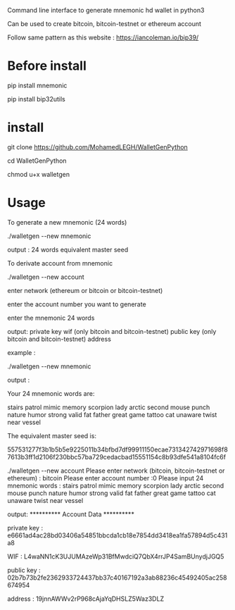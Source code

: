 Command line interface to generate mnemonic hd wallet in python3

Can be used to create bitcoin, bitcoin-testnet or ethereum account

Follow same pattern as this website : https://iancoleman.io/bip39/

# Before install
pip install mnemonic 

pip install bip32utils

# install

git clone https://github.com/MohamedLEGH/WalletGenPython

cd WalletGenPython

chmod u+x walletgen

# Usage

To generate a new mnemonic (24 words)

./walletgen --new mnemonic 

output : 
  24 words
  equivalent master seed 

To derivate account from mnemonic

./walletgen --new account

enter network (ethereum or bitcoin or bitcoin-testnet)

enter the account number you want to generate

enter the mnemonic 24 words

output:
  private key
  wif (only bitcoin and bitcoin-testnet)
  public key (only bitcoin and bitcoin-testnet)
  address
  
  
example :

./walletgen --new mnemonic 

output :

Your 24 mnemonic words are: 

stairs patrol mimic memory scorpion lady arctic second mouse punch nature humor strong valid fat father great game tattoo cat unaware twist near vessel

The equivalent master seed is: 

557531277f3b1b5b5e9225011b34bfbd7df99911150ecae731342742971698f87613b3ff1d2106f230bbc57ba729cedacbad15551154c8b93dfe541a8104fc6f


./walletgen --new account
Please enter network (bitcoin, bitcoin-testnet or ethereum) : bitcoin
Please enter account number :0
Please input 24 mnemonic words :
stairs patrol mimic memory scorpion lady arctic second mouse punch nature humor strong valid fat father great game tattoo cat unaware twist near vessel

output:
 ********** Account Data ********** 

private key : e6661ad4ac28bd03406a54851bbcda1cb18e7854dd3418ea1fa57894d5c431a8

WIF : L4waNN1cK3UJUMAzeWp31BfMwdciQ7QbX4rrJP4SamBUnydjJGQ5

public key : 02b7b73b2fe2362933724437bb37c40167192a3ab88236c45492405ac258674954

address : 19jnnAWWv2rP968cAjaYqDHSLZ5Waz3DLZ




